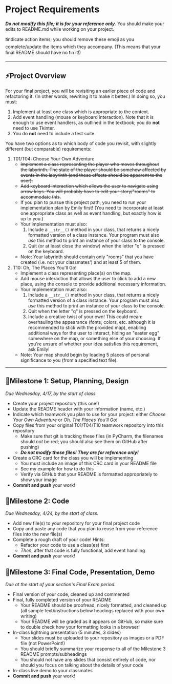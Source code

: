 # Project Requirements
**_Do not modify this file; it is for your reference only._** You should make your edits to README.md while working on your project. 

❗️indicate action items; you should remove these emoji as you complete/update the items which they accompany. (This means that your final README should have no ❗️in it!)

---

## ⚡️Project Overview

For your final project, you will be revisiting an earlier piece of code and refactoring it. (In other words, rewriting it to make it better.) In doing so, you must:
1. Implement at least one class which is appropriate to the context.
2. Add event handling (mouse or keyboard interaction). Note that it is enough to use event handlers, as outlined in the textbook; you do **not** need to use Tkinter.
3. You do **not** need to include a test suite.

You have two options as to which body of code you revisit, with slightly different (but comparable) requirements:
1. T01/T04: Choose Your Own Adventure
    - ~~Implement a class representing the player who moves throughout the labyrinth. The state of the player should be somehow affected by events in the labyrinth (and these effects should be apparent to the user).~~
    - ~~Add keyboard interaction which allows the user to navigate using arrow keys. You will probably have to edit your story/"rooms" to accommodate this.~~
    - If you plan to pursue this project path, you need to run your implementation plan by Emily first! (You need to incorporate at least one appropriate class as well as event handling, but exactly how is up to you.)
    - Your implementation must also:
        1. Include a `__str__()` method in your class, that returns a nicely formatted version of a class instance. Your program must also *use* this method to print an instance of your class to the console.
        2. Quit (or at least close the window) when the letter "q" is pressed on the keyboard.
    - Note: Your labyrinth should contain only "rooms" that you have created (i.e. not your classmates') and at least 5 of them.
2. T10: Oh, The Places You'll Go!
    - Implement a class representing place(s) on the map. 
    - Add mouse interaction that allows the user to click to add a new place, using the console to provide additional necessary information.
    - Your implementation must also:
        1. Include a `__str__()` method in your class, that returns a nicely formatted version of a class instance. Your program must also *use* this method to print an instance of your class to the console.
        2. Quit when the letter "q" is pressed on the keyboard.
        3. Include a creative twist of your own! This could mean: overhauling the appearance (fonts, colors, etc. although it is recommended to stick with the provided map), enabling additional ways for the user to interact, hiding an "easter egg" somewhere on the map, or something else of your choosing. If you're unsure of whether your idea satisfies this requirement, ask Emily!
    - Note: Your map should begin by loading 5 places of personal significance to you (from a specified text file).

---

## 📌Milestone 1: Setup, Planning, Design
*Due Wednesday, 4/17, by the start of class.*

- Create your project repository (this one!) 
- Update the README header with your information (name, etc.)
- Indicate which teamwork you plan to use for your project: either *Choose Your Own Adventure* or *Oh, The Places You'll Go!*
- Copy files from your original T01/T04/T10 teamwork repository into this repository
    - Make sure that git is tracking these files (in PyCharm, the filenames should *not* be red; you should also see them on GitHub after pushing)
    - _**Do not modify these files! They are for reference only!**_
- Create a CRC card for the class you will be implementing
    - You must include an image of this CRC card in your README file
    - See my example for how to do this
    - Verify via GitHub that your README is formatted appropriately to show your image
- **Commit and push** your work!

## 📌Milestone 2: Code
*Due Wednesday, 4/24, by the start of class.*

- Add new file(s) to your repository for your final project code
- Copy and paste any code that you plan to reuse from your reference files into the new file(s)
- Complete a rough draft of your code! Hints:
    - Refactor your code to use a class(es) first
    - *Then*, after that code is fully functional, add event handling
- **Commit and push** your work!

## 📌Milestone 3: Final Code, Presentation, Demo
*Due at the start of your section's Final Exam period.*

- Final version of your code, cleaned up and commented
- Final, fully completed version of your README 
    - Your README should be proofread, nicely formatted, and cleaned up (all sample text/instructions below headings replaced with your own writing)
    - Your README will be graded as it appears on GitHub, so make sure to double check how your formatting looks in a browser!
- In-class lightning presentation (5 minutes, 3 slides)
    - Your slides must be uploaded to your repository as images or a PDF file (not PowerPoint!)
    - You should briefly summarize your response to all of the Milestone 3 README prompts/subheadings
    - You should not have any slides that consist entirely of code, nor should you focus on talking about the details of your code
- In-class live demo to your classmates
- **Commit and push** your work!
